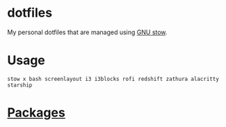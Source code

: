 # dotfiles
My personal dotfiles that are managed using [GNU stow](https://www.gnu.org/software/stow/).

# Usage
``` shell
stow x bash screenlayout i3 i3blocks rofi redshift zathura alacritty starship
```

# [Packages](packages)
